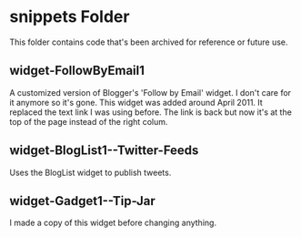 snippets Folder
================

This folder contains code that's been archived for reference or future use.

widget-FollowByEmail1
---------------------

A customized version of Blogger's 'Follow by Email' widget. I don't care for it
anymore so it's gone. This widget was added around April 2011. It replaced the
text link I was using before. The link is back but now it's at the top of the
page instead of the right colum.

widget-BlogList1--Twitter-Feeds
-------------------------------

Uses the BlogList widget to publish tweets.

widget-Gadget1--Tip-Jar
-----------------------
I made a copy of this widget before changing anything.
